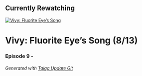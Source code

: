 ﻿
## Currently Rewatching

[![Vivy: Fluorite Eye&#8217;s Song](https://s4.anilist.co/file/anilistcdn/media/anime/cover/medium/bx128546-UIwyhuhjxmL0.jpg)](https://anilist.co/anime/128546)

# Vivy: Fluorite Eye&#8217;s Song (8/13)

### Episode 9 - 

###### *Generated with [Taiga Update Git](https://github.com/nike4613/taiga-update-git)*